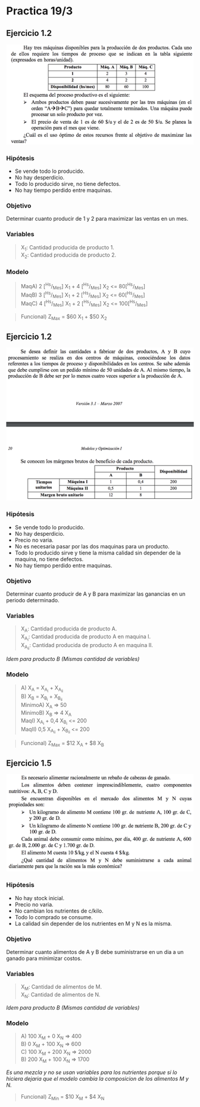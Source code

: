 # Practica 19/3 

## Ejercicio 1.2

![alt text](diagramas/ejUno2.png "1.2")

### Hipótesis
- Se vende todo lo producido.
- No hay desperdicio.
- Todo lo producido sirve, no tiene defectos.
- No hay tiempo perdido entre maquinas.

### Objetivo
Determinar cuanto producir de 1 y 2 para maximizar las ventas en un mes.

### Variables
> X<sub>1</sub>: Cantidad producida de producto 1.\
X<sub>2</sub>: Cantidad producida de producto 2.

### Modelo
> MaqA) 2 [<sup>Hs</sup>/<sub>Mes</sub>] X<sub>1</sub> + 4 [<sup>Hs</sup>/<sub>Mes</sub>] X<sub>2</sub> <= 80[<sup>Hs</sup>/<sub>Mes</sub>]\
MaqB) 3 [<sup>Hs</sup>/<sub>Mes</sub>] X<sub>1</sub> + 2 [<sup>Hs</sup>/<sub>Mes</sub>] X<sub>2</sub> <= 60[<sup>Hs</sup>/<sub>Mes</sub>]\
MaqC) 4 [<sup>Hs</sup>/<sub>Mes</sub>] X<sub>1</sub> + 2 [<sup>Hs</sup>/<sub>Mes</sub>] X<sub>2</sub> <= 100[<sup>Hs</sup>/<sub>Mes</sub>]

> Funcional) Z<sub>Max</sub> = $60 X<sub>1</sub> + $50 X<sub>2</sub> 

## Ejercicio 1.2

![alt text](diagramas/ejUno3.png "1.3")

### Hipótesis
- Se vende todo lo producido.
- No hay desperdicio.
- Precio no varia.
- No es necesaria pasar por las dos maquinas para un producto.
- Todo lo producido sirve y tiene la misma calidad sin depender de la maquina, no tiene defectos.
- No hay tiempo perdido entre maquinas.

### Objetivo
Determinar cuanto producir de A y B para maximizar las ganancias en un periodo determinado.

### Variables
> X<sub>A</sub>: Cantidad producida de producto A.\
X<sub>A<sub>i</sub></sub>: Cantidad producida de producto A en maquina I.\
X<sub>A<sub>ii</sub></sub>: Cantidad producida de producto A en maquina II.

_Idem para producto B (Mismas cantidad de variables)_

### Modelo
> A) X<sub>A</sub> = X<sub>A<sub>i</sub></sub> + X<sub>A<sub>ii</sub></sub>\
B) X<sub>B</sub> = X<sub>B<sub>i</sub></sub> + X<sub>B<sub>ii</sub></sub>\
MinimoA) X<sub>A</sub> => 50\
MinimoB) X<sub>B</sub> => 4 X<sub>A</sub>\
MaqI) X<sub>A<sub>i</sub></sub> + 0,4 X<sub>B<sub>i</sub></sub> <= 200\
MaqII) 0,5 X<sub>A<sub>ii</sub></sub> + X<sub>B<sub>ii</sub></sub> <= 200

> Funcional) Z<sub>Max</sub> = $12 X<sub>A</sub> + $8 X<sub>B</sub> 

## Ejercicio 1.5

![alt text](diagramas/ejUno5.png "1.5")

### Hipótesis
- No hay stock inicial.
- Precio no varia.
- No cambian los nutrientes de c/kilo.
- Todo lo comprado se consume.
- La calidad sin depender de los nutrientes en M y N es la misma.

### Objetivo
Determinar cuanto alimentos de A y B debe suministrarse en un dia a un ganado para minimizar costos.

### Variables
> X<sub>M</sub>: Cantidad de alimentos de M.\
X<sub>N</sub>: Cantidad de alimentos de N.

_Idem para producto B (Mismas cantidad de variables)_

### Modelo
> A) 100 X<sub>M</sub> + 0 X<sub>N</sub> => 400\
B) 0 X<sub>M</sub> + 100 X<sub>N</sub> => 600\
C) 100 X<sub>M</sub> + 200 X<sub>N</sub> => 2000\
B) 200 X<sub>M</sub> + 100 X<sub>N</sub> => 1700

_Es una mezcla y no se usan variables para los nutrientes porque si lo hiciera dejaria que el modelo cambia la composicion de los alimentos M y N._

> Funcional) Z<sub>Min</sub> = $10 X<sub>M</sub> + $4 X<sub>N</sub> 